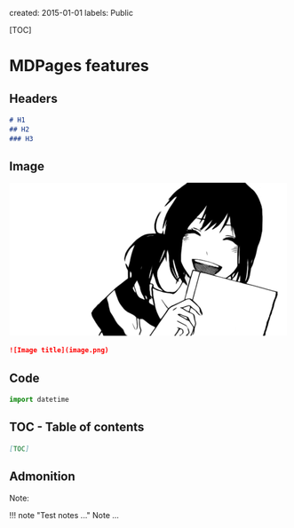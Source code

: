 created: 2015-01-01
labels: Public

[TOC]

# MDPages features

## Headers

```markdown
# H1
## H2
### H3
```

## Image

![Image example](image.png)

```markdown
![Image title](image.png)
```

## Code

```python
import datetime
```

## TOC - Table of contents

```markdown
[TOC]
```

## Admonition

Note:

!!! note "Test notes ..."
    Note ...
